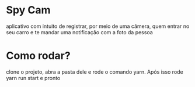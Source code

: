 # Spy Cam
aplicativo com intuito de registrar, por meio de uma câmera, quem entrar no seu carro e te mandar uma notificação com a foto da pessoa

# Como rodar?
clone o projeto, abra a pasta dele e rode o comando yarn. Após isso rode yarn run start e pronto
